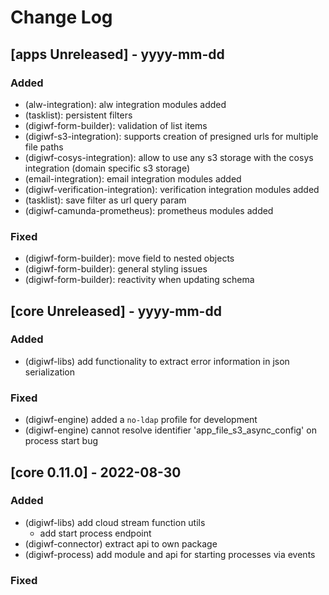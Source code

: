 # Change Log

## [apps Unreleased] - yyyy-mm-dd

### Added

- (alw-integration): alw integration modules added
- (tasklist): persistent filters
- (digiwf-form-builder): validation of list items
- (digiwf-s3-integration):  supports creation of presigned urls for multiple file paths
- (digiwf-cosys-integration): allow to use any s3 storage with the cosys integration (domain specific s3 storage)
- (email-integration): email integration modules added
- (digiwf-verification-integration): verification integration modules added
- (tasklist): save filter as url query param
- (digiwf-camunda-prometheus): prometheus modules added

### Fixed

- (digiwf-form-builder): move field to nested objects
- (digiwf-form-builder): general styling issues
- (digiwf-form-builder): reactivity when updating schema

## [core Unreleased] - yyyy-mm-dd

### Added

- (digiwf-libs) add functionality to extract error information in json serialization

### Fixed

- (digiwf-engine) added a `no-ldap` profile for development
- (digiwf-engine) cannot resolve identifier 'app_file_s3_async_config' on process start bug

## [core 0.11.0] - 2022-08-30

### Added

- (digiwf-libs) add cloud stream function utils
    - add start process endpoint
- (digiwf-connector) extract api to own package
- (digiwf-process) add module and api for starting processes via events

### Fixed


